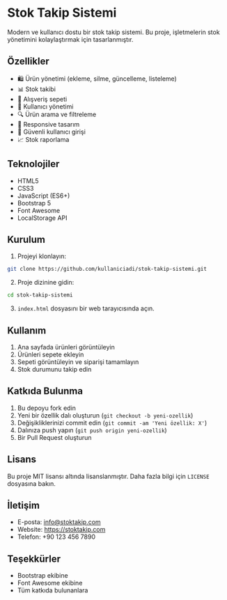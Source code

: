 # Stok Takip Sistemi

Modern ve kullanıcı dostu bir stok takip sistemi. Bu proje, işletmelerin stok yönetimini kolaylaştırmak için tasarlanmıştır.

## Özellikler

- 🛍️ Ürün yönetimi (ekleme, silme, güncelleme, listeleme)
- 📊 Stok takibi
- 🛒 Alışveriş sepeti
- 👤 Kullanıcı yönetimi
- 🔍 Ürün arama ve filtreleme
- 📱 Responsive tasarım
- 🔐 Güvenli kullanıcı girişi
- 📈 Stok raporlama

## Teknolojiler

- HTML5
- CSS3
- JavaScript (ES6+)
- Bootstrap 5
- Font Awesome
- LocalStorage API

## Kurulum

1. Projeyi klonlayın:
```bash
git clone https://github.com/kullaniciadi/stok-takip-sistemi.git
```

2. Proje dizinine gidin:
```bash
cd stok-takip-sistemi
```

3. `index.html` dosyasını bir web tarayıcısında açın.

## Kullanım

1. Ana sayfada ürünleri görüntüleyin
2. Ürünleri sepete ekleyin
3. Sepeti görüntüleyin ve siparişi tamamlayın
4. Stok durumunu takip edin

## Katkıda Bulunma

1. Bu depoyu fork edin
2. Yeni bir özellik dalı oluşturun (`git checkout -b yeni-ozellik`)
3. Değişikliklerinizi commit edin (`git commit -am 'Yeni özellik: X'`)
4. Dalınıza push yapın (`git push origin yeni-ozellik`)
5. Bir Pull Request oluşturun

## Lisans

Bu proje MIT lisansı altında lisanslanmıştır. Daha fazla bilgi için `LICENSE` dosyasına bakın.

## İletişim

- E-posta: info@stoktakip.com
- Website: https://stoktakip.com
- Telefon: +90 123 456 7890

## Teşekkürler

- Bootstrap ekibine
- Font Awesome ekibine
- Tüm katkıda bulunanlara 